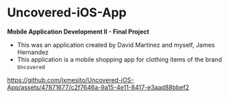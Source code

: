 # Uncovered-iOS-App
**Mobile Application Development II - Final Project**
- This was an application created by David Martinez and myself, James Hernandez
- This application is a mobile shopping app for clothing items of the brand `Uncovered`


https://github.com/jxmesito/Uncovered-iOS-App/assets/47871677/c2f7646a-9a15-4e11-8417-e3aad88bbef2

